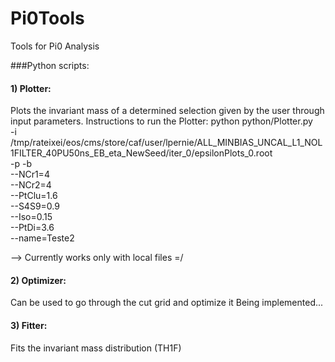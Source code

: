 # Pi0Tools
Tools for Pi0 Analysis

###Python scripts:
#### 1) Plotter:
Plots the invariant mass of a determined selection given by the user through input parameters.
Instructions to run the Plotter:
python python/Plotter.py \
-i /tmp/rateixei/eos/cms/store/caf/user/lpernie/ALL_MINBIAS_UNCAL_L1_NOL1FILTER_40PU50ns_EB_eta_NewSeed/iter_0/epsilonPlots_0.root \
-p -b \
--NCr1=4 \
--NCr2=4 \
--PtClu=1.6 \
--S4S9=0.9 \
--Iso=0.15 \
--PtDi=3.6 \
--name=Teste2

--> Currently works only with local files =/

#### 2) Optimizer:
Can be used to go through the cut grid and optimize it
Being implemented...

#### 3) Fitter:
Fits the invariant mass distribution (TH1F)

